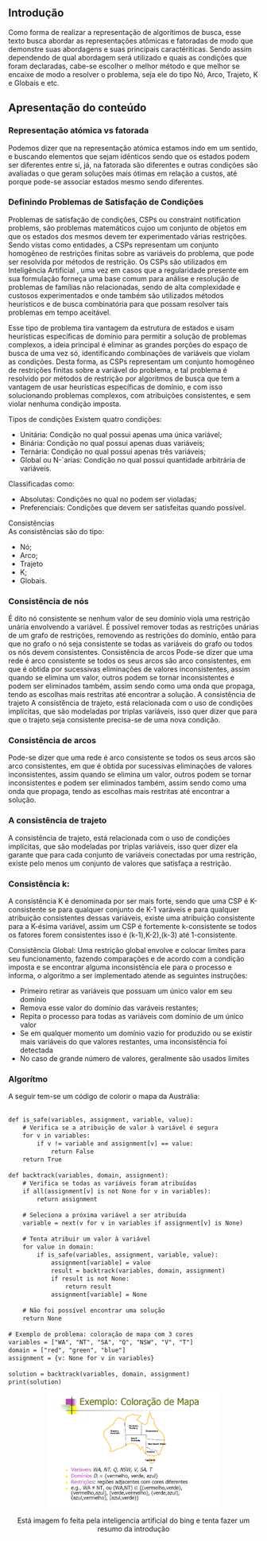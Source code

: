## Introdução

Como forma de realizar a representação de algorítimos de busca, esse texto busca abordar as representações atômicas e fatoradas de modo que demonstre suas abordagens e suas principais caractériticas. Sendo assim dependendo de qual abordagem será utilizado e quais as condições que foram declaradas, cabe-se escolher o melhor método e que melhor se encaixe de modo a resolver o problema, seja ele do tipo Nó, Arco, Trajeto, K e Globais e etc.


## Apresentação do conteúdo 

###	Representação atómica vs fatorada

Podemos dizer que na representação atómica estamos indo em um sentido, e buscando elementos que sejam idênticos sendo que os estados podem ser diferentes entre si,  já, na fatorada são diferentes e outras condições são avaliadas o que geram soluções mais ótimas em relação a  custos, até porque pode-se associar estados mesmo sendo diferentes.

### Definindo Problemas de Satisfação de Condições

Problemas de satisfação de condições, CSPs ou constraint notification problems,  são problemas matemáticos cujoo um conjunto de objetos em que os estados dos mesmos devem ter experimentado várias restrições. Sendo vistas como entidades, a CSPs representam  um conjunto homogêneo de restrições finitas sobre as variáveis do problema, que pode ser resolvida por métodos de restrição. Os CSPs são utilizados em Inteligência Artificial , uma vez em casos que a regularidade presente em sua formulação forneça uma base comum para análise e resolução de problemas de famílias não relacionadas, sendo de alta complexidade e custosos experimentados e onde também são utilizados métodos heurísticos e de busca combinatória para que possam resolver tais problemas em tempo aceitável. 

Esse tipo de problema tira vantagem da estrutura de estados e usam heurísticas específicas de domínio para permitir a solução de problemas complexos,  a ideia principal é eliminar as grandes porções do espaço de busca de uma vez só, identificando combinações de variáveis que violam as condições. Desta forma, as CSPs representam  um conjunto homogêneo de restrições finitas sobre a variável do problema, e tal problema é resolvido por métodos de restrição  por algoritmos de busca que tem a vantagem de usar heurísticas específicas de domínio, e com isso solucionando problemas complexos, com atribuições consistentes, e sem violar nenhuma condição imposta.

Tipos de condições
 Existem quatro condições: 

* Unitária: Condição no qual possui apenas uma única variável; 
* Binária: Condição no qual possui apenas duas variáveis; 
* Ternária: Condição no qual possui apenas três variáveis; 
* Global ou N-´arias: Condição no qual possui quantidade arbitrária de variáveis. 

 Classificadas como:
 
* Absolutas: Condições no qual no podem ser violadas; 
* Preferenciais: Condições que devem ser satisfeitas quando possível. 

Consistências  
As consistências são do tipo:
*	Nó; 
*	Arco; 
*	Trajeto 
*	K; 
*	Globais. 

### Consistência de nós

É dito nó consistente se nenhum valor de seu domínio viola uma restrição unária envolvendo a variável. É possível remover todas as restrições unárias de um grafo de restrições, removendo as restrições do domínio, então para que no grafo o nó seja consistente se todas as variáveis do grafo ou todos os nós devem consistentes.
Consistência de arcos
Pode-se dizer que uma rede é arco consistente se todos os seus arcos são arco consistentes, em que é obtida por sucessivas eliminações de valores inconsistentes, assim quando se elimina um valor, outros podem se tornar inconsistentes e podem ser eliminados também, assim sendo como uma onda que propaga, tendo as escolhas mais restritas até encontrar a solução.
A consistência de trajeto
A consistência de trajeto, está relacionada com o uso de condições implícitas, que são modeladas por triplas variáveis, isso quer dizer que para que o trajeto seja consistente precisa-se de uma nova condição.


### Consistência de arcos

Pode-se dizer que uma rede é arco consistente se todos os seus arcos são arco consistentes, em que é obtida por sucessivas eliminações de valores inconsistentes, assim quando se elimina um valor, outros podem se tornar inconsistentes e podem ser eliminados também, assim sendo como uma onda que propaga, tendo as escolhas mais restritas até encontrar a solução.

### A consistência de trajeto
A consistência de trajeto, está relacionada com o uso de condições implícitas, que são modeladas por triplas variáveis, isso quer dizer ela garante que para cada conjunto de variáveis conectadas por uma restrição, existe pelo menos um conjunto de valores que satisfaça a restrição.


### Consistência k:
A consistência K é denominada por ser mais forte, sendo que uma CSP é K-consistente se para qualquer conjunto de K-1 varáveis e para qualquer atribuição consistentes dessas variáveis, existe uma atribuição consistente para a K-ésima variável, assim um CSP é fortemente k-consistente se todos os fatores forem consistentes isso é (k-1),K-2),(k-3)  até 1-consistente.

Consistência Global:
Uma restrição global envolve e colocar limites para seu funcionamento, fazendo comparações e de acordo com a condição imposta e se encontrar alguma inconsistência ele para o processo e informa, o algoritmo a ser implementado atende as seguintes instruções:
* Primeiro retirar as variáveis que possuam um único valor em seu domínio
*	Remova esse valor do domínio das varáveis restantes;
*	Repita o processo para todas as variáveis com domínio de um único valor
*	Se em qualquer momento um domínio vazio for produzido ou se existir mais variáveis do que valores restantes, uma inconsistência foi detectada
*	No caso de grande número de valores, geralmente são usados limites


### Algorítmo

A seguir tem-se um código de colorir o mapa da Austrália:


```

def is_safe(variables, assignment, variable, value):
    # Verifica se a atribuição de valor à variável é segura
    for v in variables:
        if v != variable and assignment[v] == value:
            return False
    return True

def backtrack(variables, domain, assignment):
    # Verifica se todas as variáveis foram atribuídas
    if all(assignment[v] is not None for v in variables):
        return assignment

    # Seleciona a próxima variável a ser atribuída
    variable = next(v for v in variables if assignment[v] is None)

    # Tenta atribuir um valor à variável
    for value in domain:
        if is_safe(variables, assignment, variable, value):
            assignment[variable] = value
            result = backtrack(variables, domain, assignment)
            if result is not None:
                return result
            assignment[variable] = None

    # Não foi possível encontrar uma solução
    return None

# Exemplo de problema: coloração de mapa com 3 cores
variables = ["WA", "NT", "SA", "Q", "NSW", "V", "T"]
domain = ["red", "green", "blue"]
assignment = {v: None for v in variables}

solution = backtrack(variables, domain, assignment)
print(solution)

```

<div align="center">
<img src="Imagens/pintar_o_mapa.PNG" width="350px" alt="Imagem Criada pela inteligência artificial do bing" /> 
<figcaption> </figcaption>
</div>
<p align="center"> Está imagem fo feita pela inteligencia artificial do bing e tenta fazer um resumo da introdução</p>


























